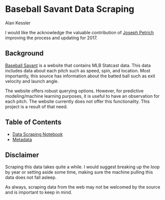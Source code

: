# Baseball Savant Data Scraping
Alan Kessler

I would like the acknowledge the valuable contribution of [Joseph Petrich](https://github.com/jpetrich) improving the process and updating for 2017. 

## Background

[Baseball Savant](https://baseballsavant.mlb.com) is a website that contains MLB Statcast data. This data includes data about each pitch such as speed, spin, and location. Most importantly, this source has information about the batted ball such as exit velocity and launch angle. 

The website offers robust querying options. However, for predictive modeling/machine learning purposes, it is useful to have an observation for each pitch. The website currently does not offer this functionality. This project is a result of that need. 

## Table of Contents

- [Data Scraping Notebook](scraper.ipynb)
- [Metadata](metadata.md)

## Disclaimer

Scraping this data takes quite a while. I would suggest breaking up the loop by year or setting aside some time, making sure the machine pulling this data does not fall asleep. 

As always, scraping data from the web may not be welcomed by the source and is important to keep in mind. 
